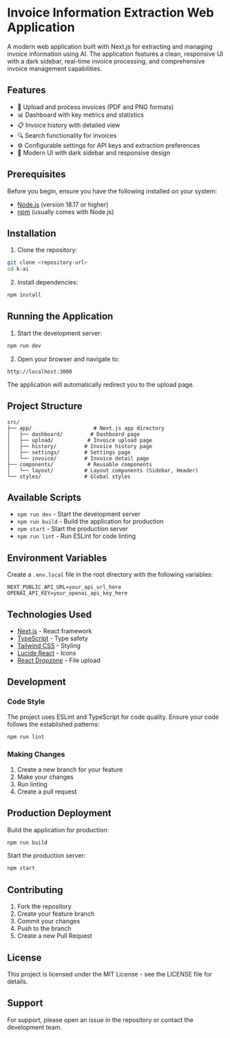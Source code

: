 # Invoice Information Extraction Web Application

A modern web application built with Next.js for extracting and managing invoice information using AI. The application features a clean, responsive UI with a dark sidebar, real-time invoice processing, and comprehensive invoice management capabilities.

## Features

- 📄 Upload and process invoices (PDF and PNG formats)
- 📊 Dashboard with key metrics and statistics
- 📋 Invoice history with detailed view
- 🔍 Search functionality for invoices
- ⚙️ Configurable settings for API keys and extraction preferences
- 🎨 Modern UI with dark sidebar and responsive design

## Prerequisites

Before you begin, ensure you have the following installed on your system:
- [Node.js](https://nodejs.org/) (version 18.17 or higher)
- [npm](https://www.npmjs.com/) (usually comes with Node.js)

## Installation

1. Clone the repository:
```bash
git clone <repository-url>
cd k-ai
```

2. Install dependencies:
```bash
npm install
```

## Running the Application

1. Start the development server:
```bash
npm run dev
```

2. Open your browser and navigate to:
```
http://localhost:3000
```

The application will automatically redirect you to the upload page.

## Project Structure

```
src/
├── app/                    # Next.js app directory
│   ├── dashboard/         # Dashboard page
│   ├── upload/           # Invoice upload page
│   ├── history/         # Invoice history page
│   ├── settings/        # Settings page
│   └── invoice/         # Invoice detail page
├── components/           # Reusable components
│   └── layout/          # Layout components (Sidebar, Header)
└── styles/              # Global styles
```

## Available Scripts

- `npm run dev` - Start the development server
- `npm run build` - Build the application for production
- `npm start` - Start the production server
- `npm run lint` - Run ESLint for code linting

## Environment Variables

Create a `.env.local` file in the root directory with the following variables:

```env
NEXT_PUBLIC_API_URL=your_api_url_here
OPENAI_API_KEY=your_openai_api_key_here
```

## Technologies Used

- [Next.js](https://nextjs.org/) - React framework
- [TypeScript](https://www.typescriptlang.org/) - Type safety
- [Tailwind CSS](https://tailwindcss.com/) - Styling
- [Lucide React](https://lucide.dev/) - Icons
- [React Dropzone](https://react-dropzone.js.org/) - File upload

## Development

### Code Style

The project uses ESLint and TypeScript for code quality. Ensure your code follows the established patterns:

```bash
npm run lint
```

### Making Changes

1. Create a new branch for your feature
2. Make your changes
3. Run linting
4. Create a pull request

## Production Deployment

Build the application for production:

```bash
npm run build
```

Start the production server:

```bash
npm start
```

## Contributing

1. Fork the repository
2. Create your feature branch
3. Commit your changes
4. Push to the branch
5. Create a new Pull Request

## License

This project is licensed under the MIT License - see the LICENSE file for details.

## Support

For support, please open an issue in the repository or contact the development team. 